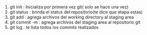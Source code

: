 1. git init : Inicializa por primera vez git( solo se hace una vez)
2. git status : brinda el status del repositorio(te dice que etapa estas)
3. git add : agrega archivos del working directory al staging area
4. git commit -m : agrega archivos del staging area al repositorio git
5. git log : te lista todos los commits realizados